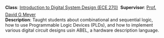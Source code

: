 <!--start_month: Aug-->
<!--start_year: 2013-->
<!--position: Undergraduate Teaching Assistant-->
<!--institution: Purdue University-->
<!--location_city: West Lafayette-->
<!--location_state: IN-->

**Class**:
[Introduction to Digital System Design (ECE 270)](https://engineering.purdue.edu/ece270/)
&#151; **Supervisor**:
[Prof. David G Meyer](https://engineering.purdue.edu/~meyer/)
<br />
**Description**:
Taught students about combinational and sequential logic, how to use
Programmable Logic Devices (PLDs), and how to implement various digital circuit
designs usin ABEL, a hardware description language.
